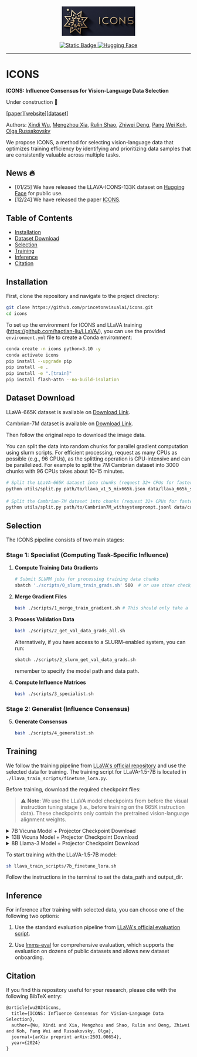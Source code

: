 <p align="center">
  <img src="docs/static/images/logo.png" alt="ICONS Logo" width="200"/>
</p>

<p align="center">
  <a href="https://princetonvisualai.github.io/icons/">
    <img alt="Static Badge" src="https://img.shields.io/badge/Home-ICONS-blue?style=flat&link=https%3A%2F%2Fprincetonvisualai.github.io%2Ficons%2F">
  </a>
  <a href="https://huggingface.co/datasets/xindiw/LLAVA-ICONS-133K">
    <img alt="Hugging Face" src="https://img.shields.io/badge/%F0%9F%A4%97%20Hugging%20Face-LLAVA--ICONS--133K-blue?color=ffc107&logoColor=white&style=flat&link=https%3A%2F%2Fhuggingface.co%2Fdatasets%2Fxindiw%2FLLAVA-ICONS-133K">
  </a>
</p>
</p>
<hr>


# ICONS

**ICONS: Influence Consensus for Vision-Language Data Selection**

Under construction 🚧

[[paper](https://arxiv.org/abs/2501.00654)][[website](https://princetonvisualai.github.io/icons/)][[dataset](https://huggingface.co/datasets/xindiw/LLAVA-ICONS-133K)]

Authors: [Xindi Wu](https://xindiwu.github.io/), [Mengzhou Xia](https://xiamengzhou.github.io/), [Rulin Shao](https://rulinshao.github.io/), [Zhiwei Deng](https://lucas2012.github.io/), [Pang Wei Koh](https://koh.pw/), [Olga Russakovsky](https://www.cs.princeton.edu/~olgarus/)

We propose ICONS, a method for selecting vision-language data that optimizes training efficiency by identifying and prioritizing data samples that are consistently valuable across multiple tasks.

## News 🔥
- [01/25] We have released the LLAVA-ICONS-133K dataset on [Hugging Face](https://huggingface.co/datasets/xindiw/LLAVA-ICONS-133K) for public use.
- [12/24] We have released the paper [ICONS](https://arxiv.org/abs/2501.00654).

## Table of Contents
- [Installation](#installation)
- [Dataset Download](#dataset-download)
- [Selection](#selection)
- [Training](#training)
- [Inference](#inference)
- [Citation](#citation)

## Installation

First, clone the repository and navigate to the project directory:

```bash
git clone https://github.com/princetonvisualai/icons.git
cd icons
```

To set up the environment for ICONS and LLaVA training (https://github.com/haotian-liu/LLaVA/), you can use the provided `environment.yml` file to create a Conda environment:

```bash
conda create -n icons python=3.10 -y
conda activate icons
pip install --upgrade pip
pip install -e .
pip install -e ".[train]"
pip install flash-attn --no-build-isolation
```


## Dataset Download
LLaVA-665K dataset is available on [Download Link](https://huggingface.co/datasets/liuhaotian/LLaVA-Instruct-150K/blob/main/llava_v1_5_mix665k.json).

Cambrian-7M dataset is available on [Download Link](https://huggingface.co/datasets/nyu-visionx/Cambrian-10M/blob/main/jsons/Cambrian7M_withsystemprompt.jsonl).

Then follow the original repo to download the image data.

You can split the data into random chunks for parallel gradient computation using slurm scripts. For efficient processing, request as many CPUs as possible (e.g., 96 CPUs), as the splitting operation is CPU-intensive and can be parallelized. For example to split the 7M Cambrian dataset into 3000 chunks with 96 CPUs takes about 10-15 minutes. 

```bash
# Split the LLaVA-665K dataset into chunks (request 32+ CPUs for faster processing)
python utils/split.py path/to/llava_v1_5_mix665k.json data/llava_665k_splits --num-splits 200

# Split the Cambrian-7M dataset into chunks (request 32+ CPUs for faster processing)
python utils/split.py path/to/Cambrian7M_withsystemprompt.jsonl data/cambrian_7m_splits --num-splits 3000
```

## Selection

The ICONS pipeline consists of two main stages:

### Stage 1: Specialist (Computing Task-Specific Influence)

1. **Compute Training Data Gradients**
   ```bash
   # Submit SLURM jobs for processing training data chunks
   sbatch './scripts/0_slurm_train_grads.sh' 500  # or use other checkpoints, here we use the warmed-up model which is trained after 500 steps.
   ```

2. **Merge Gradient Files**
   ```bash
   bash ./scripts/1_merge_train_gradient.sh # This should only take a few minutes (<10 mins).
   ```

3. **Process Validation Data**
   ```bash
   bash ./scripts/2_get_val_data_grads_all.sh
   ```
   Alternatively, if you have access to a SLURM-enabled system, you can run:
   ```bash
   sbatch ./scripts/2_slurm_get_val_data_grads.sh 
   ```
   remember to specify the model path and data path.

4. **Compute Influence Matrices**
   ```bash
   bash ./scripts/3_specialist.sh
   ```

### Stage 2: Generalist (Influence Consensus)

5. **Generate Consensus**
   ```bash
   bash ./scripts/4_generalist.sh
   ```

## Training 
We follow the training pipeline from [LLaVA's official repository](https://github.com/haotian-liu/LLaVA/) and use the selected data for training. The training script for LLaVA-1.5-7B is located in `./llava_train_scripts/finetune_lora.py`.

Before training, download the required checkpoint files:

> ⚠️ **Note**: We use the LLaVA model checkpoints from before the visual instruction tuning stage (i.e., before training on the 665K instruction data). These checkpoints only contain the pretrained vision-language alignment weights.

<details>
<summary>7B Vicuna Model + Projector Checkpoint Download</summary>

```bash
# Download the mm_projector.bin file for LLaVA-1.5-7B training
mkdir -p checkpoints/llava-v1.5-mlp2x-336px-pretrain-vicuna-7b-v1.5

wget https://huggingface.co/liuhaotian/llava-v1.5-mlp2x-336px-pretrain-vicuna-7b-v1.5/resolve/main/mm_projector.bin -P checkpoints/llava-v1.5-mlp2x-336px-pretrain-vicuna-7b-v1.5

# Download Vicuna-7B-v1.5 base model
git clone https://huggingface.co/lmsys/vicuna-7b-v1.5 checkpoints/vicuna-7b-v1.5
```
</details>

<details>
<summary>13B Vicuna Model + Projector Checkpoint Download</summary>

```bash
# Download the mm_projector.bin file for LLaVA-1.5-13B training
mkdir -p checkpoints/llava-v1.5-mlp2x-336px-pretrain-vicuna-13b-v1.5

wget https://huggingface.co/liuhaotian/llava-v1.5-mlp2x-336px-pretrain-vicuna-13b-v1.5/resolve/main/mm_projector.bin -P checkpoints/llava-v1.5-mlp2x-336px-pretrain-vicuna-13b-v1.5

# Download Vicuna-13B-v1.5 base model
git clone https://huggingface.co/lmsys/vicuna-13b-v1.5 checkpoints/vicuna-13b-v1.5
```
</details>

<details>
<summary>8B Llama-3 Model + Projector Checkpoint Download</summary>

```bash
# Download the mm_projector.bin file for LLaVA-Llama-3-8B training
mkdir -p checkpoints/llava-llama-3-8b

# Download Llama-3-8B base model
git clone https://huggingface.co/xtuner/llava-llama-3-8b checkpoints/llava-llama-3-8b
```
</details>

To start training with the LLaVA-1.5-7B model:
```bash
sh llava_train_scripts/7b_finetune_lora.sh
```

Follow the instructions in the terminal to set the data_path and output_dir.


## Inference

For inference after training with selected data, you can choose one of the following two options:

1. Use the standard evaluation pipeline from [LLaVA's official evaluation script](https://github.com/haotian-liu/LLaVA/blob/main/docs/Evaluation.md).

2. Use [lmms-eval](https://github.com/EvolvingLMMs-Lab/lmms-eval) for comprehensive evaluation, which supports the evaluation on dozens of public datasets and allows new dataset onboarding.



## Citation
If you find this repository useful for your research, please cite with the following BibTeX entry:
```
@article{wu2024icons,
  title={ICONS: Influence Consensus for Vision-Language Data Selection},
  author={Wu, Xindi and Xia, Mengzhou and Shao, Rulin and Deng, Zhiwei and Koh, Pang Wei and Russakovsky, Olga},
  journal={arXiv preprint arXiv:2501.00654},
  year={2024}
}
```


